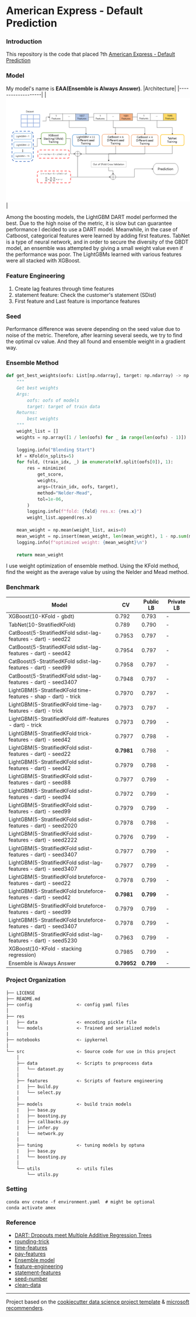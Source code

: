 # American Express - Default Prediction
### Introduction
This repository is the code that placed ?th [American Express - Default Prediction](https://www.kaggle.com/competitions/amex-default-prediction/overview)

### Model
My model's name is **EAA(Ensemble is Always Answer)**.
|Architecture|
|-------------------|
|<img src="res/image/architecture.png">|

Among the boosting models, the LightGBM DART model performed the best. Due to the high noise of the metric, it is slow but can guarantee performance
I decided to use a DART model. Meanwhile, in the case of Catboost, categorical features were learned by adding first features.
TabNet is a type of neural network, and in order to secure the diversity of the GBDT model, an ensemble was attempted by giving a small weight value even if the performance was poor.
The LightGBMs learned with various features were all stacked with XGBoost.

### Feature Engineering
1. Create lag features through time features
2. statement feature: Check the customer's statement (SDist)
3. First feature and Last feature is importance features

### Seed
Performance difference was severe depending on the seed value due to noise of the metric.
Therefore, after learning several seeds, we try to find the optimal cv value.
And they all found and ensemble weight in a gradient way.

### Ensemble Method
```python
def get_best_weights(oofs: List[np.ndarray], target: np.ndarray) -> np.ndarray:
    """
    Get best weights
    Args:
        oofs: oofs of models
        target: target of train data
    Returns:
        best weights
    """
    weight_list = []
    weights = np.array([1 / len(oofs) for _ in range(len(oofs) - 1)])

    logging.info("Blending Start")
    kf = KFold(n_splits=5)
    for fold, (train_idx, _) in enumerate(kf.split(oofs[0]), 1):
        res = minimize(
            get_score,
            weights,
            args=(train_idx, oofs, target),
            method="Nelder-Mead",
            tol=1e-06,
        )
        logging.info(f"fold: {fold} res.x: {res.x}")
        weight_list.append(res.x)

    mean_weight = np.mean(weight_list, axis=0)
    mean_weight = np.insert(mean_weight, len(mean_weight), 1 - np.sum(mean_weight))
    logging.info(f"optimized weight: {mean_weight}\n")

    return mean_weight
```
I use weight optimization of ensemble method. Using the KFold method, find the weight as the average value by using the Nelder and Mead method.

### Benchmark
|Model|CV|Public LB|Private LB|
|-----|--|------|---------|
|XGBoost(10-KFold - gbdt)|0.792|0.793|-|
|TabNet(10-StratifiedKFold)|0.789|0.790|-|
|CatBoost(5-StratifiedKFold sdist-lag-features - dart) - seed22|0.7953|0.797|-|
|CatBoost(5-StratifiedKFold sdist-lag-features - dart) - seed42|0.7954|0.797|-|
|CatBoost(5-StratifiedKFold sdist-lag-features - dart) - seed99|0.7958|0.797|-|
|CatBoost(5-StratifiedKFold sdist-lag-features - dart) - seed3407|0.7948|0.797|-|
|LightGBM(5-StratifiedKFold time-features - shap - dart) - trick|0.7970|0.797|-|
|LightGBM(5-StratifiedKFold time-lag-features - dart) - trick|0.7973|0.797|-|
|LightGBM(5-StratifiedKFold diff-features - dart) - trick|0.7973|0.799|-|
|LightGBM(5-StratifiedKFold trick-features - dart) - seed42|0.7977|0.798|-|
|LightGBM(5-StratifiedKFold sdist-features - dart) - seed22|**0.7981**|0.798|-|
|LightGBM(5-StratifiedKFold sdist-features - dart) - seed42|0.7979|0.798|-|
|LightGBM(5-StratifiedKFold sdist-features - dart) - seed88|0.7977|0.799|-|
|LightGBM(5-StratifiedKFold sdist-features - dart) - seed94|0.7972|0.799|-|
|LightGBM(5-StratifiedKFold sdist-features - dart) - seed99|0.7979|0.799|-|
|LightGBM(5-StratifiedKFold sdist-features - dart) - seed2020|0.7978|0.798|-|
|LightGBM(5-StratifiedKFold sdist-features - dart) - seed2222|0.7976|0.799|-|
|LightGBM(5-StratifiedKFold sdist-features - dart) - seed3407|0.7977|0.799|-|
|LightGBM(5-StratifiedKFold sdist-lag-features - dart) - seed3407|0.7977|0.799|-|
|LightGBM(5-StratifiedKFold bruteforce-features - dart) - seed22|0.7978|0.799|-|
|LightGBM(5-StratifiedKFold bruteforce-features - dart) - seed42|**0.7981**|**0.799**|-|
|LightGBM(5-StratifiedKFold bruteforce-features - dart) - seed99|0.7979|0.799|-|
|LightGBM(5-StratifiedKFold bruteforce-features - dart) - seed3407|0.7978|0.799|-|
|LightGBM(5-StratifiedKFold sdist-lag-features - dart) - seed5230|0.7963|0.799|-|
|XGBoost(10-KFold - stacking regression)|0.7985|0.799|-|
|Ensemble is Always Answer|**0.79952**|**0.799**|-|

### Project Organization
```
├── LICENSE
├── README.md
├── config                 <- config yaml files
│
├── res
|   ├── data               <- encoding pickle file
|   └── models             <- Trained and serialized models
|
├── notebooks              <- ipykernel
│
└── src                    <- Source code for use in this project
    │
    ├── data               <- Scripts to preprocess data
    │   └── dataset.py
    │
    ├── features           <- Scripts of feature engineering
    |   ├── build.py
    |   └── select.py
    |
    ├── models             <- build train models
    |   ├── base.py
    |   ├── boosting.py
    |   ├── callbacks.py   
    |   ├── infer.py
    |   └── network.py
    |
    ├── tuning             <- tuning models by optuna
    |   ├── base.py
    |   └── boosting.py
    │
    └── utils              <- utils files
        └── utils.py
```

### Setting
```
conda env create -f environment.yaml  # might be optional
conda activate amex
```

### Reference
+ [DART: Dropouts meet Multiple Additive Regression Trees](https://arxiv.org/abs/1505.01866)
+ [rounding-trick](https://www.kaggle.com/code/jiweiliu/amex-catboost-rounding-trick)
+ [time-features](https://www.kaggle.com/code/cdeotte/time-series-eda)
+ [pay-features](https://www.kaggle.com/code/jiweiliu/rapids-cudf-feature-engineering-xgb)
+ [Ensemble model](https://www.sciencedirect.com/science/article/pii/S0957417421003407)
+ [feature-engineering](https://www.kaggle.com/code/susnato/amex-data-preprocesing-feature-engineering)
+ [statement-features](https://www.kaggle.com/code/romaupgini/statement-dates-to-use-or-not-to-use)
+ [seed-number](https://paperswithcode.com/paper/torch-manual-seed-3407-is-all-you-need-on-the)
+ [clean-data](https://www.kaggle.com/competitions/amex-default-prediction/discussion/328514)
--------
Project based on the [cookiecutter data science project template](https://drivendata.github.io/cookiecutter-data-science/) & [microsoft recommenders](https://github.com/microsoft/recommenders/tree/main/recommenders).
